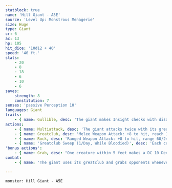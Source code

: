 ```yaml
---
statblock: true
name: 'Hill Giant - A5E'
source: 'Level Up: Monstrous Menagerie'
size: Huge
type: Giant
cr: 6
ac: 13
hp: 105
hit_dice: '10d12 + 40'
speed: '40 ft.'
stats:
    - 20
    - 8
    - 18
    - 6
    - 10
    - 6
saves:
    strength: 8
    constitution: 7
senses: 'passive Perception 10'
languages: Giant
traits:
    - { name: Gullible, desc: 'The giant makes Insight checks with disadvantage.' }
actions:
    - { name: Multiattack, desc: 'The giant attacks twice with its greatclub.' }
    - { name: Greatclub, desc: 'Melee Weapon Attack: +8 to hit, reach 10 ft., one target. Hit: 18 (3d8 + 5) bludgeoning damage. If the target is a Medium or smaller creature, it makes a DC 16 Strength saving throw, falling prone on a failure.' }
    - { name: Rock, desc: 'Ranged Weapon Attack: +8 to hit, range 60/240 ft., one target. Hit: 26 (6d6 + 5) bludgeoning damage. If the target is a Medium or smaller creature, it makes a DC 16 Strength saving throw, falling prone on a failure. In lieu of a rock, the giant can throw a grappled Medium or smaller creature up to 30 feet. On a hit, the target and the thrown creature both take 15 (3d6 + 5) bludgeoning damage. On a miss, only the thrown creature takes the damage. The thrown creature falls prone in an unoccupied space 5 feet from the target.' }
    - { name: 'Greatclub Sweep (1/Day, While Bloodied)', desc: 'Each creature within 10 feet makes a DC 16 Dexterity saving throw. On a failure, a creature takes 18 (3d8 + 5) bludgeoning damage, is pushed 10 feet away from the giant, and falls prone.' }
'bonus actions':
    - { name: Grab, desc: "One creature within 5 feet makes a DC 10 Dexterity saving throw. On a failure, it is grappled (escape DC 16). Until this grapple ends, the giant can't grab another target, and it makes greatclub attacks with advantage against the grappled target." }
combat:
    - { name: 'The giant uses its greatclub and grabs opponents whenever it can', desc: "When it has a creature grabbed, it's not always clever enough to focus its attacks on that target. The giant might surrender if it's damaged by a particularly flashy magical effect while it's bloodied." }

---
```

```statblock
monster: Hill Giant - A5E
```
